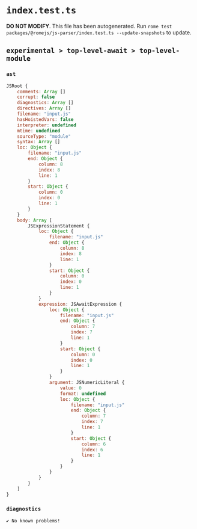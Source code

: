 # `index.test.ts`

**DO NOT MODIFY**. This file has been autogenerated. Run `rome test packages/@romejs/js-parser/index.test.ts --update-snapshots` to update.

## `experimental > top-level-await > top-level-module`

### `ast`

```javascript
JSRoot {
	comments: Array []
	corrupt: false
	diagnostics: Array []
	directives: Array []
	filename: "input.js"
	hasHoistedVars: false
	interpreter: undefined
	mtime: undefined
	sourceType: "module"
	syntax: Array []
	loc: Object {
		filename: "input.js"
		end: Object {
			column: 8
			index: 8
			line: 1
		}
		start: Object {
			column: 0
			index: 0
			line: 1
		}
	}
	body: Array [
		JSExpressionStatement {
			loc: Object {
				filename: "input.js"
				end: Object {
					column: 8
					index: 8
					line: 1
				}
				start: Object {
					column: 0
					index: 0
					line: 1
				}
			}
			expression: JSAwaitExpression {
				loc: Object {
					filename: "input.js"
					end: Object {
						column: 7
						index: 7
						line: 1
					}
					start: Object {
						column: 0
						index: 0
						line: 1
					}
				}
				argument: JSNumericLiteral {
					value: 0
					format: undefined
					loc: Object {
						filename: "input.js"
						end: Object {
							column: 7
							index: 7
							line: 1
						}
						start: Object {
							column: 6
							index: 6
							line: 1
						}
					}
				}
			}
		}
	]
}
```

### `diagnostics`

```
✔ No known problems!

```
